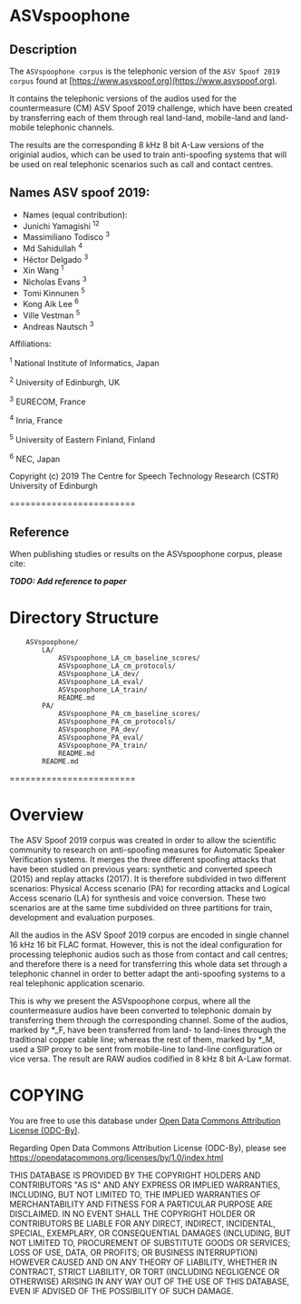 
# ASVspoophone


## Description

The ``ASVspoophone corpus`` is the telephonic version of the ``ASV Spoof 2019 corpus`` found at [https://www.asvspoof.org](https://www.asvspoof.org).

It contains the telephonic versions of the audios used for the countermeasure (CM) ASV Spoof 2019 challenge, which have been created by transferring each of them through real land-land, mobile-land and land-mobile telephonic channels.

The results are the corresponding 8 kHz 8 bit A-Law versions of the originial audios, which can be used to train anti-spoofing systems that will be used on real telephonic scenarios such as call and contact centres. 


## Names ASV spoof 2019:

 * Names (equal contribution): 
 * Junichi Yamagishi <sup>1</sup><sup>2</sup>
 * Massimiliano Todisco <sup>3</sup>
 * Md Sahidullah <sup>4</sup>
 * Héctor Delgado <sup>3</sup>
 * Xin Wang <sup>1</sup>
 * Nicholas Evans <sup>3</sup>
 * Tomi Kinnunen <sup>5</sup>
 * Kong Aik Lee <sup>6</sup>
 * Ville Vestman <sup>5</sup>
 * Andreas Nautsch <sup>3</sup>

Affiliations: 

<sup>1</sup> National Institute of Informatics, Japan

<sup>2</sup> University of Edinburgh, UK

<sup>3</sup> EURECOM, France

<sup>4</sup> Inria, France 

<sup>5</sup> University of Eastern Finland, Finland

<sup>6</sup> NEC, Japan 

Copyright (c) 2019 The Centre for Speech Technology Research (CSTR) University of Edinburgh


========================

## Reference

When publishing studies or results on the ASVspoophone corpus, please cite:

___TODO: Add reference to paper___






# Directory Structure
```
    ASVspoophone/
        LA/
            ASVspoophone_LA_cm_baseline_scores/
            ASVspoophone_LA_cm_protocols/
            ASVspoophone_LA_dev/
            ASVspoophone_LA_eval/
            ASVspoophone_LA_train/
            README.md
        PA/
            ASVspoophone_PA_cm_baseline_scores/
            ASVspoophone_PA_cm_protocols/
            ASVspoophone_PA_dev/
            ASVspoophone_PA_eval/
            ASVspoophone_PA_train/
            README.md
        README.md
```

========================

# Overview

The ASV Spoof 2019 corpus was created in order to allow the scientific community to research on anti-spoofing measures for Automatic Speaker Verification systems. It merges the three different spoofing attacks that have been studied on previous years: synthetic and converted speech (2015) and replay attacks (2017). It is therefore subdivided in two different scenarios: Physical Access scenario (PA) for recording attacks and Logical Access scenario (LA) for synthesis and voice conversion. These two scenarios are at the same time subdivided on three partitions for train, development and evaluation purposes.

All the audios in the ASV Spoof 2019 corpus are encoded in single channel 16 kHz 16 bit FLAC format. However, this is not the ideal configuration for processing telephonic audios such as those from contact and call centres; and therefore there is a need for transferring this whole data set through a telephonic channel in order to better adapt the anti-spoofing systems to a real telephonic application scenario.

This is why we present the ASVspoophone corpus, where all the countermeasure audios have been converted to telephonic domain by transferring them through the corresponding channel. Some of the audios, marked by \*\_F, have been transferred from land- to land-lines through the traditional copper cable line; whereas the rest of them, marked by \*\_M, used a SIP proxy to be sent from mobile-line to land-line configuration or vice versa. The result are RAW audios codified in 8 kHz 8 bit A-Law format.


# COPYING 
You are free to use this database under [Open Data Commons Attribution License (ODC-By)](https://opendatacommons.org/licenses/by/1.0/index.html). 

Regarding Open Data Commons Attribution License (ODC-By), please see 
https://opendatacommons.org/licenses/by/1.0/index.html

THIS DATABASE IS PROVIDED BY THE COPYRIGHT HOLDERS AND CONTRIBUTORS "AS IS" AND ANY EXPRESS 
OR IMPLIED WARRANTIES, INCLUDING, BUT NOT LIMITED TO, THE IMPLIED WARRANTIES OF 
MERCHANTABILITY AND FITNESS FOR A PARTICULAR PURPOSE ARE DISCLAIMED. IN NO EVENT SHALL THE 
COPYRIGHT HOLDER OR CONTRIBUTORS BE LIABLE FOR ANY DIRECT, INDIRECT, INCIDENTAL, SPECIAL, 
EXEMPLARY, OR CONSEQUENTIAL DAMAGES (INCLUDING, BUT NOT LIMITED TO, PROCUREMENT OF 
SUBSTITUTE GOODS OR SERVICES; LOSS OF USE, DATA, OR PROFITS; OR BUSINESS INTERRUPTION) 
HOWEVER CAUSED AND ON ANY THEORY OF LIABILITY, WHETHER IN CONTRACT, STRICT LIABILITY, OR 
TORT (INCLUDING NEGLIGENCE OR OTHERWISE) ARISING IN ANY WAY OUT OF THE USE OF THIS 
DATABASE, EVEN IF ADVISED OF THE POSSIBILITY OF SUCH DAMAGE.
